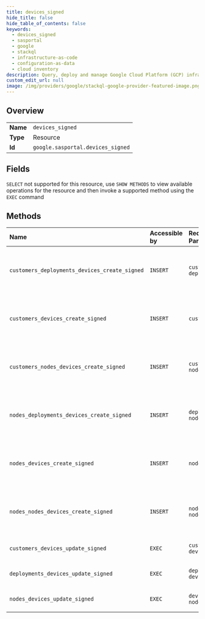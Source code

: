 ```yaml
---
title: devices_signed
hide_title: false
hide_table_of_contents: false
keywords:
  - devices_signed
  - sasportal
  - google    
  - stackql
  - infrastructure-as-code
  - configuration-as-data
  - cloud inventory
description: Query, deploy and manage Google Cloud Platform (GCP) infrastructure and resources using SQL
custom_edit_url: null
image: /img/providers/google/stackql-google-provider-featured-image.png
---
```

  
    

## Overview
<table><tbody>
<tr><td><b>Name</b></td><td><code>devices_signed</code></td></tr>
<tr><td><b>Type</b></td><td>Resource</td></tr>
<tr><td><b>Id</b></td><td><code>google.sasportal.devices_signed</code></td></tr>
</tbody></table>

## Fields
`SELECT` not supported for this resource, use `SHOW METHODS` to view available operations for the resource and then invoke a supported method using the `EXEC` command  
## Methods
| Name | Accessible by | Required Params | Description |
|:-----|:--------------|:----------------|:------------|
| `customers_deployments_devices_create_signed` | `INSERT` | `customersId, deploymentsId` | Creates a signed device under a node or customer. |
| `customers_devices_create_signed` | `INSERT` | `customersId` | Creates a signed device under a node or customer. |
| `customers_nodes_devices_create_signed` | `INSERT` | `customersId, nodesId` | Creates a signed device under a node or customer. |
| `nodes_deployments_devices_create_signed` | `INSERT` | `deploymentsId, nodesId` | Creates a signed device under a node or customer. |
| `nodes_devices_create_signed` | `INSERT` | `nodesId` | Creates a signed device under a node or customer. |
| `nodes_nodes_devices_create_signed` | `INSERT` | `nodesId, nodesId1` | Creates a signed device under a node or customer. |
| `customers_devices_update_signed` | `EXEC` | `customersId, devicesId` | Updates a signed device. |
| `deployments_devices_update_signed` | `EXEC` | `deploymentsId, devicesId` | Updates a signed device. |
| `nodes_devices_update_signed` | `EXEC` | `devicesId, nodesId` | Updates a signed device. |
